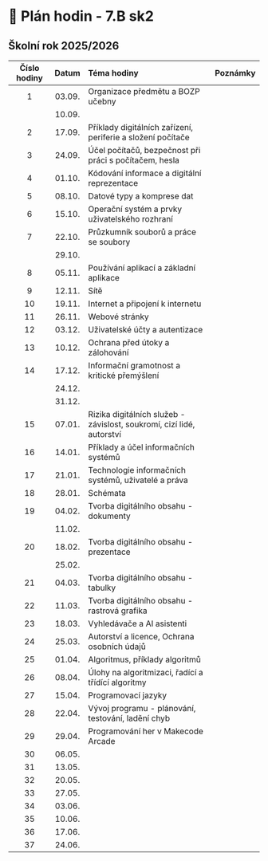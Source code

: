 # 📅 Plán hodin - 7.B sk2

## Školní rok 2025/2026

| Číslo hodiny | Datum  | Téma hodiny                                                           | Poznámky |
| :----------: | :----: | :-------------------------------------------------------------------- | :------- |
|      1       | 03.09. | Organizace předmětu a BOZP učebny                                     |          |
|              | 10.09. |                                                                       |          |
|      2       | 17.09. | Příklady digitálních zařízení, periferie a složení počítače           |          |
|      3       | 24.09. | Účel počítačů, bezpečnost při práci s počítačem, hesla                |          |
|      4       | 01.10. | Kódování informace a digitální reprezentace                           |          |
|      5       | 08.10. | Datové typy a komprese dat                                            |          |
|      6       | 15.10. | Operační systém a prvky uživatelského rozhraní                        |          |
|      7       | 22.10. | Průzkumník souborů a práce se soubory                                 |          |
|              | 29.10. |                                                                       |          |
|      8       | 05.11. | Používání aplikací a základní aplikace                                |          |
|      9       | 12.11. | Sítě                                                                  |          |
|      10      | 19.11. | Internet a připojení k internetu                                      |          |
|      11      | 26.11. | Webové stránky                                                        |          |
|      12      | 03.12. | Uživatelské účty a autentizace                                        |          |
|      13      | 10.12. | Ochrana před útoky a zálohování                                       |          |
|      14      | 17.12. | Informační gramotnost a kritické přemýšlení                           |          |
|              | 24.12. |                                                                       |          |
|              | 31.12. |                                                                       |          |
|      15      | 07.01. | Rizika digitálních služeb - závislost, soukromí, cizí lidé, autorství |          |
|      16      | 14.01. | Příklady a účel informačních systémů                                  |          |
|      17      | 21.01. | Technologie informačních systémů, uživatelé a práva                   |          |
|      18      | 28.01. | Schémata                                                              |          |
|      19      | 04.02. | Tvorba digitálního obsahu - dokumenty                                 |          |
|              | 11.02. |                                                                       |          |
|      20      | 18.02. | Tvorba digitálního obsahu - prezentace                                |          |
|              | 25.02. |                                                                       |          |
|      21      | 04.03. | Tvorba digitálního obsahu - tabulky                                   |          |
|      22      | 11.03. | Tvorba digitálního obsahu - rastrová grafika                          |          |
|      23      | 18.03. | Vyhledávače a AI asistenti                                            |          |
|      24      | 25.03. | Autorství a licence, Ochrana osobních údajů                           |          |
|      25      | 01.04. | Algoritmus, příklady algoritmů                                        |          |
|      26      | 08.04. | Úlohy na algoritmizaci, řadící a třídící algoritmy                    |          |
|      27      | 15.04. | Programovací jazyky                                                   |          |
|      28      | 22.04. | Vývoj programu - plánování, testování, ladění chyb                    |          |
|      29      | 29.04. | Programování her v Makecode Arcade                                    |          |
|      30      | 06.05. |                                                                       |          |
|      31      | 13.05. |                                                                       |          |
|      32      | 20.05. |                                                                       |          |
|      33      | 27.05. |                                                                       |          |
|      34      | 03.06. |                                                                       |          |
|      35      | 10.06. |                                                                       |          |
|      36      | 17.06. |                                                                       |          |
|      37      | 24.06. |                                                                       |          |
